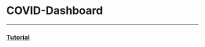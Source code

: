 # COVID-Dashboard
---
### [Tutorial](https://dev.to/puf17640/building-a-covid19-dashboard-nodejs-4g4)
